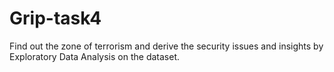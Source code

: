 # Grip-task4
Find out the zone of terrorism and derive the security issues and insights by Exploratory Data Analysis on the dataset.
